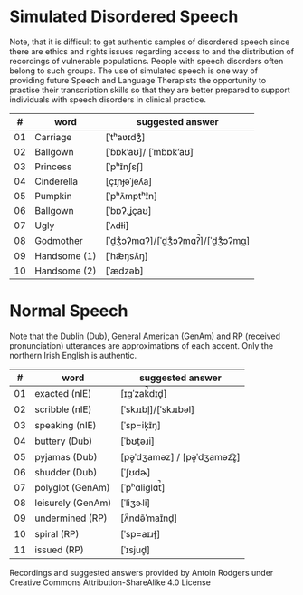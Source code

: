 Simulated Disordered Speech
===========================
Note, that it is difficult to get authentic samples of disordered speech since there are ethics and rights issues regarding access to and the distribution of recordings of vulnerable populations. People with speech disorders often belong to such groups. The use of simulated speech is one way of providing future Speech and Language Therapists the opportunity to practise their transcription skills so that they are better prepared to support individuals with speech disorders in clinical practice.

| #  | word         | suggested answer                |
|----|--------------|---------------------------------|
| 01 | Carriage     | [ˈtʰaʋɪdʒ̊]                      |
| 02 | Ballgown     | [ˈɓɒk’aʊ̃]/ [ˈmɓɒk’aʊ̃]           |
| 03 | Princess     | [ˈpʰɪ̃nʃɛʃ]                      |
| 04 | Cinderella   | [çɪɲɟəˈjeʎa]                    |           
| 05 | Pumpkin      | [ˈpʰʌ̃mptʰɪ̃n]                    |
| 06 | Ballgown     | [ˈbɒʔ.ʝçaʊ]                     |
| 07 | Ugly         | [ˈʌdɫi]                         |
| 08 | Godmother    | [ˈd̠ʒ̊ɔʔmɑʔ]/[ˈd̠ʒ̊ɔʔmɑʔ̚]/[ˈd̠ʒ̊ɔʔmɑ̰] |
| 09 | Handsome (1) | [ˈhæ̃ŋsʌ̃ŋ]                       |
| 10 | Handsome (2) | [ˈædzəb]                        |

Normal Speech
=============
Note that the Dublin (Dub), General American (GenAm) and RP (received pronunciation) utterances are approximations of each accent. Only the northern Irish English is authentic.

| #  | word              | suggested answer           |
|----|-------------------|----------------------------|
| 01 | exacted (nIE)     | [ɪgˈzak̚dɪd̥]                |
| 02 | scribble (nIE)    | [ˈskɹɪbl̩]/[ˈskɹɪbəl]       |
| 03 | speaking (nIE)    | [ˈsp=ik̟ɪ̃ŋ]                 |
| 04 | buttery (Dub)     | [ˈbʊt̞əɹi]                  |
| 05 | pyjamas (Dub)     | [pə̥ˈdʒaməz] / [pə̥ˈdʒaməz͡z̥] |
| 06 | shudder (Dub)     | [ˈʃʊdɚ]                    |
| 07 | polyglot (GenAm)  | [ˈpʰɑliɡlɑt̚]               |
| 08 | leisurely (GenAm) | [ˈliʒɚli]                  |
| 09 | undermined (RP)   | [ʌ̈̃ndə̃ˈmaɪ̃nd̥]               |
| 10 | spiral (RP)       | [ˈsp=aɪɹɫ̩]                 |
| 11 | issued (RP)       | [ˈɪsjud̥]                   |

Recordings and suggested answers provided by Antoin Rodgers under
Creative Commons Attribution-ShareAlike 4.0 License
